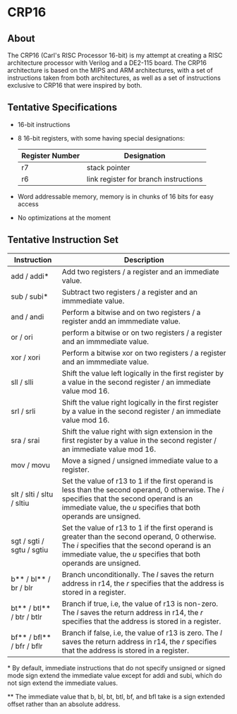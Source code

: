 # CRP16

## About

The CRP16 (Carl's RISC Processor 16-bit) is my attempt at creating a RISC architecture processor with Verilog and a DE2-115 board. The CRP16 architecture is based on the MIPS and ARM architectures, with a set of instructions taken from both architectures, as well as a set of instructions exclusive to CRP16 that were inspired by both.

## Tentative Specifications
- 16-bit instructions
- 8 16-bit registers, with some having special designations:

  | Register Number | Designation |
  | - | - |
  | r7 | stack pointer |
  | r6 | link register for branch instructions |
  
- Word addressable memory, memory is in chunks of 16 bits for easy access
- No optimizations at the moment

## Tentative Instruction Set

| Instruction | Description |
| - | - |
| add / addi* | Add two registers / a register and an immediate value. |
| sub / subi* | Subtract two registers / a register and an immmediate value. |
| and / andi | Perform a bitwise and on two registers / a register andd an immmediate value.  |
| or / ori | perform a bitwise or on two registers / a register and an immmediate value. |
| xor / xori | Perform a bitwise xor on two registers / a register and an immmediate value. |
| sll / slli | Shift the value left logically in the first register by a value in the second register / an immediate value mod 16. |
| srl / srli | Shift the value right logically in the first register by a value in the second register / an immediate value mod 16. |
| sra / srai | Shift the value right with sign extension in the first register by a value in the second register / an immediate value mod 16. |
| mov / movu | Move a signed / unsigned immediate  value to a register. |
| slt / slti / sltu / sltiu | Set the value of r13 to 1 if the first operand is less than the second operand, 0 otherwise. The *i* specifies that the second operand is an immediate value, the *u* specifies that both operands are unsigned. |
| sgt / sgti / sgtu / sgtiu | Set the value of r13 to 1 if the first operand is greater than the second operand, 0 otherwise. The *i* specifies that the second operand is an immediate value, the *u* specifies that both operands are unsigned. |
| b** / bl** / br / blr | Branch unconditionally. The *l* saves the return address in r14, the *r* specifies that the address is stored in a register. |
| bt** / btl** / btr / btlr | Branch if true, i.e, the value of r13 is non-zero. The *l* saves the return address in r14, the *r* specifies that the address is stored in a register. |
| bf** / bfl** / bfr / bflr | Branch if false, i.e, the value of r13 is zero. The *l* saves the return address in r14, the *r* specifies that the address is stored in a register. |

\* By default, immediate instructions that do not specify unsigned or signed mode sign extend the immediate value except for addi and subi, which do not sign extend the immediate values.

\** The immediate value that b, bl, bt, btl, bf, and bfl take is a sign extended offset rather than an absolute address.
